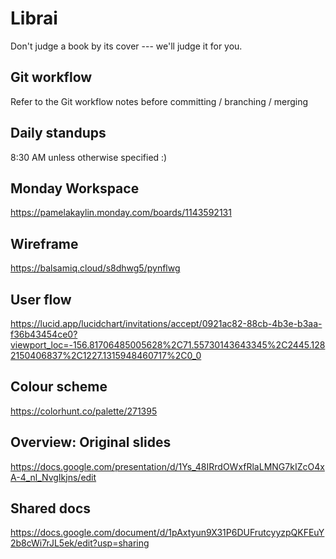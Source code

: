 # Librai

Don't judge a book by its cover --- we'll judge it for you.

## Git workflow
Refer to the Git workflow notes before committing / branching / merging 

## Daily standups 
8:30 AM unless otherwise specified :) 

## Monday Workspace
https://pamelakaylin.monday.com/boards/1143592131

## Wireframe
https://balsamiq.cloud/s8dhwg5/pynflwg

## User flow 
https://lucid.app/lucidchart/invitations/accept/0921ac82-88cb-4b3e-b3aa-f36b43454ce0?viewport_loc=-156.81706485005628%2C71.55730143643345%2C2445.1282150406837%2C1227.1315948460717%2C0_0

## Colour scheme
https://colorhunt.co/palette/271395

## Overview: Original slides 
https://docs.google.com/presentation/d/1Ys_48IRrdOWxfRlaLMNG7kIZcO4xA-4_nl_NvgIkjns/edit

## Shared docs
https://docs.google.com/document/d/1pAxtyun9X31P6DUFrutcyyzpQKFEuY2b8cWi7rJL5ek/edit?usp=sharing
